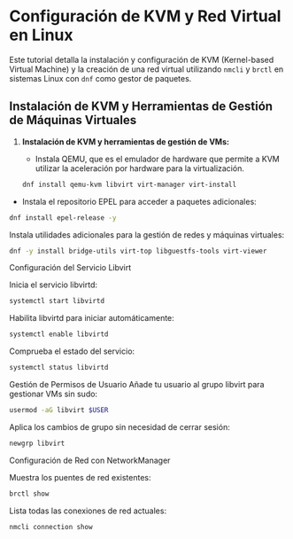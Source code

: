 # Configuración de KVM y Red Virtual en Linux

Este tutorial detalla la instalación y configuración de KVM (Kernel-based Virtual Machine) y la creación de una red virtual utilizando `nmcli` y `brctl` en sistemas Linux con `dnf` como gestor de paquetes.

## Instalación de KVM y Herramientas de Gestión de Máquinas Virtuales

1. **Instalación de KVM y herramientas de gestión de VMs:**
   
   - Instala QEMU, que es el emulador de hardware que permite a KVM utilizar la aceleración por hardware para la virtualización.

   ```bash
   dnf install qemu-kvm libvirt virt-manager virt-install
    ```

- Instala el repositorio EPEL para acceder a paquetes adicionales:

```bash
dnf install epel-release -y
```

Instala utilidades adicionales para la gestión de redes y máquinas virtuales:

```bash
dnf -y install bridge-utils virt-top libguestfs-tools virt-viewer
```
Configuración del Servicio Libvirt

Inicia el servicio libvirtd:

```bash
systemctl start libvirtd
```

Habilita libvirtd para iniciar automáticamente:

```bash
systemctl enable libvirtd
```

Comprueba el estado del servicio:

```bash
systemctl status libvirtd
```


Gestión de Permisos de Usuario
Añade tu usuario al grupo libvirt para gestionar VMs sin sudo:

```bash
usermod -aG libvirt $USER
```

Aplica los cambios de grupo sin necesidad de cerrar sesión:

```bash
newgrp libvirt
```
Configuración de Red con NetworkManager

Muestra los puentes de red existentes:

```bash
brctl show
```
Lista todas las conexiones de red actuales:

```bash
nmcli connection show
```
